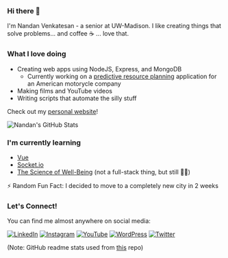 ### Hi there 👋

I'm Nandan Venkatesan - a senior at UW-Madison. I like creating things that solve problems... and coffee ☕️  ... love that.

### What I love doing
* Creating web apps using NodeJS, Express, and MongoDB
  * Currently working on a [predictive resource planning](https://github.com/nandanv2702/aos-dashboard) application for an American motorycle company
* Making films and YouTube videos
* Writing scripts that automate the silly stuff

Check out my [personal website](https://nandanv.com/)!

![Nandan's GitHub Stats](https://github-readme-stats.vercel.app/api?username=nandanv2702&count_private=true&show_icons=true&theme=radical&hide=stars,contribs)

### I'm currently learning
* [Vue](https://v3.vuejs.org)
* [Socket.io](https://socket.io/)
* [The Science of Well-Being](https://www.coursera.org/learn/the-science-of-well-being/) (not a full-stack thing, but still 🤷‍♂️)

⚡ Random Fun Fact: I decided to move to a completely new city in 2 weeks

### Let's Connect!
You can find me almost anywhere on social media: 

[![LinkedIn](https://img.shields.io/static/v1?label=LinkedIn&message=%20&color=blue&logo=LinkedIn&style=round-square&logoColor=white)](https://www.linkedin.com/in/nandan-v/)
[![Instagram](https://img.shields.io/static/v1?label=Instagram&message=%20&color=pink&logo=Instagram&style=round-square&logoColor=white)](https://www.instagram.com/nandan2702/)
[![YouTube](https://img.shields.io/static/v1?label=YouTube&message=%20&color=red&logo=YouTube&style=round-square&logoColor=white)](https://www.youtube.com/nandanv)
[![WordPress](https://img.shields.io/static/v1?label=WordPress&message=%20&color=blue&logo=WordPress&style=round-square&logoColor=white)](https://theexuberantspirit.wordpress.com/)
[![Twitter](https://img.shields.io/static/v1?label=Twitter&message=%20&color=blue&logo=Twitter&style=round-square&logoColor=white)](https://twitter.com/nandanv2702/)

(Note: GitHub readme stats used from [this](https://github.com/anuraghazra/github-readme-stats) repo)
</p>
